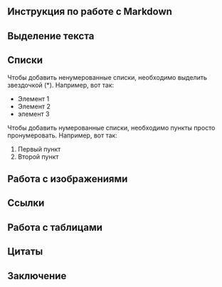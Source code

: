 ## Инструкция по работе с Markdown

## Выделение текста

## Списки

Чтобы добавить ненумерованные списки, необходимо выделить звездочкой (*).
Например, вот так:
* Элемент 1
* Элемент 2
* элемент 3

Чтобы добавить нумерованные списки, необходимо пункты просто пронумеровать.
Например, вот так:
1. Первый пункт
2. Второй пункт

## Работа с изображениями

## Ссылки

## Работа с таблицами

## Цитаты

## Заключение
